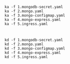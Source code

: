     
    ka -f 1.mongodb-secret.yaml
    ka -f 2.mongo.yaml
    ka -f 3.mongo-configmap.yaml
    ka -f 4.mongo-express.yaml
    ka -f 5.ingress.yaml


#
    kd -f 1.mongodb-secret.yaml
    kd -f 2.mongo.yaml
    kd -f 3.mongo-configmap.yaml
    kd -f 4.mongo-express.yaml
    kd -f 5.ingress.yaml
